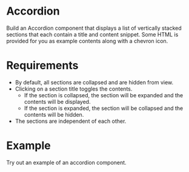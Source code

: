 # Accordion

Build an Accordion component that displays a list of vertically stacked sections that each contain a title and content snippet. Some HTML is provided for you as example contents along with a chevron icon.

# Requirements
- By default, all sections are collapsed and are hidden from view.
- Clicking on a section title toggles the contents.
    - If the section is collapsed, the section will be expanded and the contents will be displayed.
    - If the section is expanded, the section will be collapsed and the contents will be hidden.
- The sections are independent of each other.

# Example
Try out an example of an accordion component.
